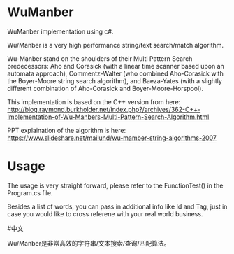 # WuManber
WuManber implementation using c#.

Wu/Manber is a very high performance string/text search/match algorithm.

Wu-Manber stand on the shoulders of their Multi Pattern Search predecessors: Aho and Corasick (with a linear time scanner based upon an automata approach), Commentz-Walter (who combined Aho-Corasick with the Boyer-Moore string search algorithm), and Baeza-Yates (with a slightly different combination of Aho-Corasick and Boyer-Moore-Horspool).

This implementation is based on the C++ version from here: http://blog.raymond.burkholder.net/index.php?/archives/362-C++-Implementation-of-Wu-Manbers-Multi-Pattern-Search-Algorithm.html

PPT explaination of the algorithm is here: https://www.slideshare.net/mailund/wu-mamber-string-algorithms-2007


# Usage
The usage is very straight forward, please refer to the FunctionTest() in the Program.cs file.

Besides a list of words, you can pass in additional info like Id and Tag, just in case you would like to cross referene with your real world business.


#中文

Wu/Manber是非常高效的字符串/文本搜索/查询/匹配算法。
